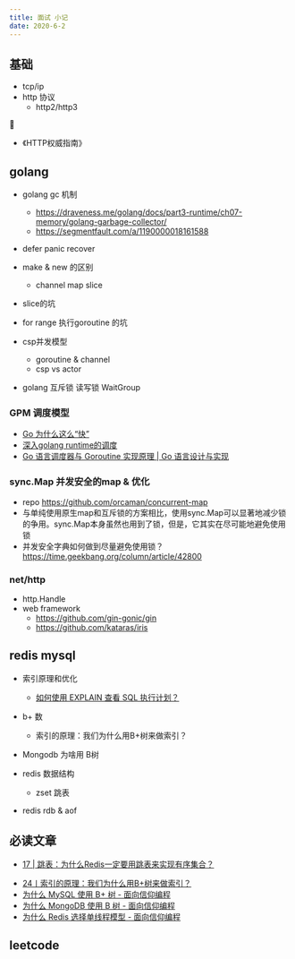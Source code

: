 ```yaml
---
title: 面试 小记
date: 2020-6-2
---
```


## 基础

* tcp/ip 
* http 协议
  * http2/http3

📖
* 《HTTP权威指南》

## golang 

* golang gc 机制
  * https://draveness.me/golang/docs/part3-runtime/ch07-memory/golang-garbage-collector/
  * https://segmentfault.com/a/1190000018161588

* defer panic recover 
* make & new 的区别
  * channel map slice
* slice的坑
* for range 执行goroutine 的坑
* csp并发模型
  * goroutine & channel
  * csp vs actor
* golang 互斥锁 读写锁 WaitGroup

### GPM 调度模型
  - [Go 为什么这么“快”](https://zhuanlan.zhihu.com/p/111346689)
  - [深入golang runtime的调度](https://zboya.github.io/post/go_scheduler/)
  - [Go 语言调度器与 Goroutine 实现原理 | Go 语言设计与实现](https://draveness.me/golang/docs/part3-runtime/ch06-concurrency/golang-goroutine/)

### sync.Map 并发安全的map & 优化

* repo https://github.com/orcaman/concurrent-map
* 与单纯使用原生map和互斥锁的方案相比，使用sync.Map可以显著地减少锁的争用。sync.Map本身虽然也用到了锁，但是，它其实在尽可能地避免使用锁
* 并发安全字典如何做到尽量避免使用锁？ https://time.geekbang.org/column/article/42800

### net/http

  * http.Handle
* web framework
  * https://github.com/gin-gonic/gin
  * https://github.com/kataras/iris

## redis mysql 

* 索引原理和优化
  * [如何使用 EXPLAIN 查看 SQL 执行计划？](https://time.geekbang.org/column/article/126169)

* b+ 数
  * 索引的原理：我们为什么用B+树来做索引？
* Mongodb 为啥用 B树
* redis 数据结构
  * zset 跳表
* redis rdb & aof


## 必读文章

* [17 | 跳表：为什么Redis一定要用跳表来实现有序集合？](https://time.geekbang.org/column/article/42896)
- [24丨索引的原理：我们为什么用B+树来做索引？](https://time.geekbang.org/column/article/112298)
- [为什么 MySQL 使用 B+ 树 - 面向信仰编程](https://draveness.me/whys-the-design-mysql-b-plus-tree/)
- [为什么 MongoDB 使用 B 树 - 面向信仰编程](https://draveness.me/whys-the-design-mongodb-b-tree/)
- [为什么 Redis 选择单线程模型 - 面向信仰编程](https://draveness.me/whys-the-design-redis-single-thread/)

## leetcode 
